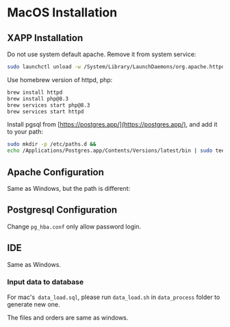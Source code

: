 # MacOS Installation

## XAPP Installation

Do not use system default apache. Remove it from system service:

```bash
sudo launchctl unload -w /System/Library/LaunchDaemons/org.apache.httpd.plist
```

Use homebrew version of httpd, php:

```bash
brew install httpd
brew install php@8.3
brew services start php@8.3
brew services start httpd
```

Install pgsql from [https://postgres.app/](https://postgres.app/), and add it to your path:

```bash
sudo mkdir -p /etc/paths.d &&
echo /Applications/Postgres.app/Contents/Versions/latest/bin | sudo tee /etc/paths.d/postgresapp
```

## Apache Configuration

Same as Windows, but the path is different:

## Postgresql Configuration

Change `pg_hba.conf` only allow password login.

## IDE

Same as Windows.

### Input data to database

For mac's` data_load.sql`, please run `data_load.sh` in `data_process` folder to generate new one.

The files and orders are same as windows.